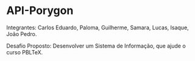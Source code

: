 # API-Porygon<br>

Integrantes: Carlos Eduardo, Paloma, Guilherme, Samara, Lucas, Isaque, João Pedro.

Desafio Proposto: Desenvolver um Sistema de Informação, que ajude o curso PBLTeX.
